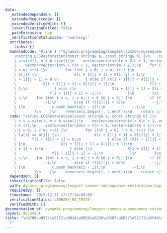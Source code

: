 ```yaml
---
data:
  _extendedDependsOn: []
  _extendedRequiredBy: []
  _extendedVerifiedWith: []
  _isVerificationFailed: false
  _pathExtension: hpp
  _verificationStatusIcon: ':warning:'
  attributes:
    links: []
  bundledCode: "#line 1 \"dynamic-programming/longest-common-subsequence-restoration.hpp\"\
    \nstring LCSRestoration(const string& a, const string& b) {\n    const int n =\
    \ a.size(), m = b.size();\n    vector<vector<int> > X(n + 1, vector<int>(m + 1));\n\
    \    vector<vector<int> > Y(n + 1, vector<int>(m + 1));\n    for (int i = 0; i\
    \ < n; ++i) {\n        for (int j = 0; j < m; ++j) {\n            if (a[i] ==\
    \ b[j]) {\n                X[i + 1][j + 1] = X[i][j] + 1;\n                Y[i\
    \ + 1][j + 1] = 0;\n            } else if (X[i + 1][j] < X[i][j + 1]) {\n    \
    \            X[i + 1][j + 1] = X[i][j + 1];\n                Y[i + 1][j + 1] =\
    \ 1;\n            } else {\n                X[i + 1][j + 1] = X[i + 1][j];\n \
    \               Y[i + 1][j + 1] = -1;\n            }\n        }\n    }\n    string\
    \ c;\n    for (int i = n, j = m; i > 0 && j > 0;) {\n        if (Y[i][j] > 0)\n\
    \            --i;\n        else if (Y[i][j] < 0)\n            --j;\n        else\
    \ {\n            c.push_back(a[i - 1]);\n            --i;\n            --j;\n\
    \        }\n    }\n    reverse(c.begin(), c.end());\n    return c;\n}\n"
  code: "string LCSRestoration(const string& a, const string& b) {\n    const int\
    \ n = a.size(), m = b.size();\n    vector<vector<int> > X(n + 1, vector<int>(m\
    \ + 1));\n    vector<vector<int> > Y(n + 1, vector<int>(m + 1));\n    for (int\
    \ i = 0; i < n; ++i) {\n        for (int j = 0; j < m; ++j) {\n            if\
    \ (a[i] == b[j]) {\n                X[i + 1][j + 1] = X[i][j] + 1;\n         \
    \       Y[i + 1][j + 1] = 0;\n            } else if (X[i + 1][j] < X[i][j + 1])\
    \ {\n                X[i + 1][j + 1] = X[i][j + 1];\n                Y[i + 1][j\
    \ + 1] = 1;\n            } else {\n                X[i + 1][j + 1] = X[i + 1][j];\n\
    \                Y[i + 1][j + 1] = -1;\n            }\n        }\n    }\n    string\
    \ c;\n    for (int i = n, j = m; i > 0 && j > 0;) {\n        if (Y[i][j] > 0)\n\
    \            --i;\n        else if (Y[i][j] < 0)\n            --j;\n        else\
    \ {\n            c.push_back(a[i - 1]);\n            --i;\n            --j;\n\
    \        }\n    }\n    reverse(c.begin(), c.end());\n    return c;\n}"
  dependsOn: []
  isVerificationFile: false
  path: dynamic-programming/longest-common-subsequence-restoration.hpp
  requiredBy: []
  timestamp: '2022-12-21 12:17:24+09:00'
  verificationStatus: LIBRARY_NO_TESTS
  verifiedWith: []
documentation_of: dynamic-programming/longest-common-subsequence-restoration.hpp
layout: document
title: "\u6700\u9577\u5171\u901A\u90E8\u5206\u6587\u5B57\u5217(\u5FA9\u5143\u3042\u308A\
  )"
---
```

